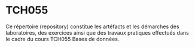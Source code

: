 # TCH055
Ce répertoire (repository) constitue les artéfacts et les démarches des laboratoires, des exercices ainsi que des travaux pratiques effectués dans le cadre du cours TCH055 Bases de données.
